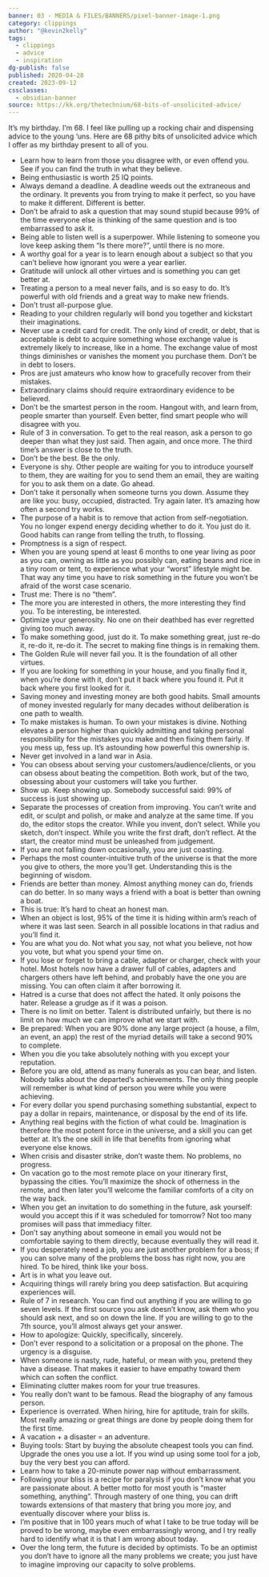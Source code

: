 ```yaml
---
banner: 03 - MEDIA & FILES/BANNERS/pixel-banner-image-1.png
category: clippings
author: "@kevin2kelly"
tags:
  - clippings
  - advice
  - inspiration
dg-publish: false
published: 2020-04-28
created: 2023-09-12
cssclasses:
  - obsidian-banner
source: https://kk.org/thetechnium/68-bits-of-unsolicited-advice/
---
```




It’s my birthday. I’m 68. I feel like pulling up a rocking chair and dispensing advice to the young ‘uns. Here are 68 pithy bits of unsolicited advice which I offer as my birthday present to all of you.

- Learn how to learn from those you disagree with, or even offend you. See if you can find the truth in what they believe.
- Being enthusiastic is worth 25 IQ points.
- Always demand a deadline. A deadline weeds out the extraneous and the ordinary. It prevents you from trying to make it perfect, so you have to make it different. Different is better.
- Don’t be afraid to ask a question that may sound stupid because 99% of the time everyone else is thinking of the same question and is too embarrassed to ask it.
- Being able to listen well is a superpower. While listening to someone you love keep asking them “Is there more?”, until there is no more.
- A worthy goal for a year is to learn enough about a subject so that you can’t believe how ignorant you were a year earlier.
- Gratitude will unlock all other virtues and is something you can get better at.
- Treating a person to a meal never fails, and is so easy to do. It’s powerful with old friends and a great way to make new friends.
- Don’t trust all-purpose glue.
- Reading to your children regularly will bond you together and kickstart their imaginations.
- Never use a credit card for credit. The only kind of credit, or debt, that is acceptable is debt to acquire something whose exchange value is extremely likely to increase, like in a home. The exchange value of most things diminishes or vanishes the moment you purchase them. Don’t be in debt to losers.
- Pros are just amateurs who know how to gracefully recover from their mistakes.
- Extraordinary claims should require extraordinary evidence to be believed.
- Don’t be the smartest person in the room. Hangout with, and learn from, people smarter than yourself. Even better, find smart people who will disagree with you.
- Rule of 3 in conversation. To get to the real reason, ask a person to go deeper than what they just said. Then again, and once more. The third time’s answer is close to the truth.
- Don’t be the best. Be the only.
- Everyone is shy. Other people are waiting for you to introduce yourself to them, they are waiting for you to send them an email, they are waiting for you to ask them on a date. Go ahead.
- Don’t take it personally when someone turns you down. Assume they are like you: busy, occupied, distracted. Try again later. It’s amazing how often a second try works.
- The purpose of a habit is to remove that action from self-negotiation. You no longer expend energy deciding whether to do it. You just do it. Good habits can range from telling the truth, to flossing.
- Promptness is a sign of respect.
- When you are young spend at least 6 months to one year living as poor as you can, owning as little as you possibly can, eating beans and rice in a tiny room or tent, to experience what your “worst” lifestyle might be. That way any time you have to risk something in the future you won’t be afraid of the worst case scenario.
- Trust me: There is no “them”.
- The more you are interested in others, the more interesting they find you. To be interesting, be interested.
- Optimize your generosity. No one on their deathbed has ever regretted giving too much away.
- To make something good, just do it. To make something great, just re-do it, re-do it, re-do it. The secret to making fine things is in remaking them.
- The Golden Rule will never fail you. It is the foundation of all other virtues.
- If you are looking for something in your house, and you finally find it, when you’re done with it, don’t put it back where you found it. Put it back where you first looked for it.
- Saving money and investing money are both good habits. Small amounts of money invested regularly for many decades without deliberation is one path to wealth.
- To make mistakes is human. To own your mistakes is divine. Nothing elevates a person higher than quickly admitting and taking personal responsibility for the mistakes you make and then fixing them fairly. If you mess up, fess up. It’s astounding how powerful this ownership is.
- Never get involved in a land war in Asia.
- You can obsess about serving your customers/audience/clients, or you can obsess about beating the competition. Both work, but of the two, obsessing about your customers will take you further.
- Show up. Keep showing up. Somebody successful said: 99% of success is just showing up.
- Separate the processes of creation from improving. You can’t write and edit, or sculpt and polish, or make and analyze at the same time. If you do, the editor stops the creator. While you invent, don’t select. While you sketch, don’t inspect. While you write the first draft, don’t reflect. At the start, the creator mind must be unleashed from judgement.
- If you are not falling down occasionally, you are just coasting.
- Perhaps the most counter-intuitive truth of the universe is that the more you give to others, the more you’ll get. Understanding this is the beginning of wisdom.
- Friends are better than money. Almost anything money can do, friends can do better. In so many ways a friend with a boat is better than owning a boat.
- This is true: It’s hard to cheat an honest man.
- When an object is lost, 95% of the time it is hiding within arm’s reach of where it was last seen. Search in all possible locations in that radius and you’ll find it.
- You are what you do. Not what you say, not what you believe, not how you vote, but what you spend your time on.
- If you lose or forget to bring a cable, adapter or charger, check with your hotel. Most hotels now have a drawer full of cables, adapters and chargers others have left behind, and probably have the one you are missing. You can often claim it after borrowing it.
- Hatred is a curse that does not affect the hated. It only poisons the hater. Release a grudge as if it was a poison.
- There is no limit on better. Talent is distributed unfairly, but there is no limit on how much we can improve what we start with.
- Be prepared: When you are 90% done any large project (a house, a film, an event, an app) the rest of the myriad details will take a second 90% to complete.
- When you die you take absolutely nothing with you except your reputation.
- Before you are old, attend as many funerals as you can bear, and listen. Nobody talks about the departed’s achievements. The only thing people will remember is what kind of person you were while you were achieving.
- For every dollar you spend purchasing something substantial, expect to pay a dollar in repairs, maintenance, or disposal by the end of its life.
- Anything real begins with the fiction of what could be. Imagination is therefore the most potent force in the universe, and a skill you can get better at. It’s the one skill in life that benefits from ignoring what everyone else knows.
- When crisis and disaster strike, don’t waste them. No problems, no progress.
- On vacation go to the most remote place on your itinerary first, bypassing the cities. You’ll maximize the shock of otherness in the remote, and then later you’ll welcome the familiar comforts of a city on the way back.
- When you get an invitation to do something in the future, ask yourself: would you accept this if it was scheduled for tomorrow? Not too many promises will pass that immediacy filter.
- Don’t say anything about someone in email you would not be comfortable saying to them directly, because eventually they will read it.
- If you desperately need a job, you are just another problem for a boss; if you can solve many of the problems the boss has right now, you are hired. To be hired, think like your boss.
- Art is in what you leave out.
- Acquiring things will rarely bring you deep satisfaction. But acquiring experiences will.
- Rule of 7 in research. You can find out anything if you are willing to go seven levels. If the first source you ask doesn’t know, ask them who you should ask next, and so on down the line. If you are willing to go to the 7th source, you’ll almost always get your answer.
- How to apologize: Quickly, specifically, sincerely.
- Don’t ever respond to a solicitation or a proposal on the phone. The urgency is a disguise.
- When someone is nasty, rude, hateful, or mean with you, pretend they have a disease. That makes it easier to have empathy toward them which can soften the conflict.
- Eliminating clutter makes room for your true treasures.
- You really don’t want to be famous. Read the biography of any famous person.
- Experience is overrated. When hiring, hire for aptitude, train for skills. Most really amazing or great things are done by people doing them for the first time.
- A vacation + a disaster = an adventure.
- Buying tools: Start by buying the absolute cheapest tools you can find. Upgrade the ones you use a lot. If you wind up using some tool for a job, buy the very best you can afford.
- Learn how to take a 20-minute power nap without embarrassment.
- Following your bliss is a recipe for paralysis if you don’t know what you are passionate about. A better motto for most youth is “master something, anything”. Through mastery of one thing, you can drift towards extensions of that mastery that bring you more joy, and eventually discover where your bliss is.
- I’m positive that in 100 years much of what I take to be true today will be proved to be wrong, maybe even embarrassingly wrong, and I try really hard to identify what it is that I am wrong about today.
- Over the long term, the future is decided by optimists. To be an optimist you don’t have to ignore all the many problems we create; you just have to imagine improving our capacity to solve problems.
